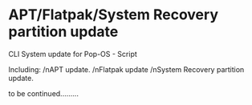 # APT/Flatpak/System Recovery partition update
CLI System update for Pop-OS - Script

Including:
/nAPT update.
/nFlatpak update
/nSystem Recovery partition update.

to be continued.........

